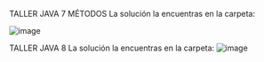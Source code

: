 TALLER JAVA 7 MÉTODOS 
La solución la encuentras en la carpeta:

![image](https://github.com/user-attachments/assets/39e9f697-3257-49fe-a7d6-94b2c6e5a305)



TALLER JAVA 8 
La solución la encuentras en la carpeta:
![image](https://github.com/user-attachments/assets/37beb4e8-0947-469e-932f-e964d03f8341)


